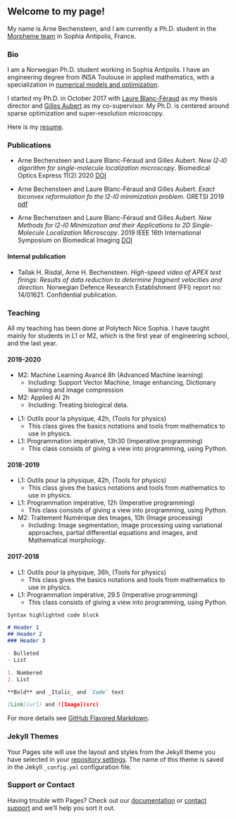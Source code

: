## Welcome to my page! 
My name is Arne Bechensteen, and I am currently a Ph.D. student in the [Morpheme team](https://team.inria.fr/morpheme/) in Sophia Antipolis, France. 

### Bio

I am a Norwegian Ph.D. student working in Sophia Antipolis. I have an engineering degree from INSA Toulouse in applied mathematics, with a specialization in [numerical models and optimization](https://www.math.insa-toulouse.fr/fr/index.html). 

I started my Ph.D. in October 2017 with [Laure Blanc-Féraud](https://www-sop.inria.fr/members/Laure.Blanc_Feraud/) as my thesis director and [Gilles Aubert](https://math.unice.fr/~gaubert/) as my co-supervisor. My Ph.D. is centered around sparse optimization and super-resolution microscopy. 

Here is my [resume](CVArneBechensteen.pdf). 


### Publications
* Arne Bechensteen and Laure Blanc-Féraud and Gilles Aubert. _New l2-l0 algorithm for single-molecule localization microscopy_. Biomedical Optics Express 11(2) 2020 [DOI](https://doi.org/10.1364/BOE.381666)

* Arne Bechensteen and Laure Blanc-Féraud and Gilles Aubert.  _Exact biconvex reformulation fo the l2-l0 minimization problem_.  GRETSI 2019 [pdf](https://hal.inria.fr/hal-02382369)

* Arne Bechensteen and Laure Blanc-Féraud and Gilles Aubert.  _New Methods for l2-l0 Minimization and their Applications to 2D Single-Molecule Localization Microscopy_. 2019 IEEE 16th International Symposium on Biomedical Imaging [DOI](https://doi.org/10.1109/isbi.2019.8759567)

#### Internal publication
* Tallak H. Risdal, Arne H. Bechensteen. _High-speed video of APEX test firings: Results of data reduction to determine fragment velocities and direction._ Norwegian  Defence Research Establishment (FFI) report no: 14/01621. Confidential publication.


### Teaching
All my teaching has been done at Polytech Nice Sophia. I have taught mainly for students in L1 or M2, which is the first year of engineering school, and the last year. 
#### 2019-2020
* M2: Machine Learning Avancé  8h (Advanced Machine learning) 
  * Including: Support Vector Machine, Image enhancing, Dictionary learning and image compression 
* M2: Applied AI 2h
  * Including: Treating biological data. 
- L1: Outils pour la physique, 42h, (Tools for physics) 
  * This class gives the basics notations and tools from mathematics to use in physics.
- L1: Programmation impérative, 13h30 (Imperative programming)
  * This class consists of giving a view into programming, using Python.

#### 2018-2019
- L1: Outils pour la physique, 42h, (Tools for physics) 
  * This class gives the basics notations and tools from mathematics to use in physics.
- L1: Programmation impérative, 12h (Imperative programming)
  * This class consists of giving a view into programming, using Python.
- M2:  Traitement Numérique des Images, 10h (Image processing)
  * Including: Image segmentation, image processing using variational approaches, partial differential equations and images, and Mathematical morphology. 

#### 2017-2018
- L1: Outils pour la physique, 36h, (Tools for physics) 
  * This class gives the basics notations and tools from mathematics to use in physics.
- L1: Programmation impérative, 29.5 (Imperative programming)
  * This class consists of giving a view into programming, using Python.


```markdown
Syntax highlighted code block

# Header 1
## Header 2
### Header 3

- Bulleted
- List

1. Numbered
2. List

**Bold** and _Italic_ and `Code` text

[Link](url) and ![Image](src)
```

For more details see [GitHub Flavored Markdown](https://guides.github.com/features/mastering-markdown/).

### Jekyll Themes

Your Pages site will use the layout and styles from the Jekyll theme you have selected in your [repository settings](https://github.com/abechens/abechens.github.io/settings). The name of this theme is saved in the Jekyll `_config.yml` configuration file.

### Support or Contact

Having trouble with Pages? Check out our [documentation](https://help.github.com/categories/github-pages-basics/) or [contact support](https://github.com/contact) and we’ll help you sort it out.
